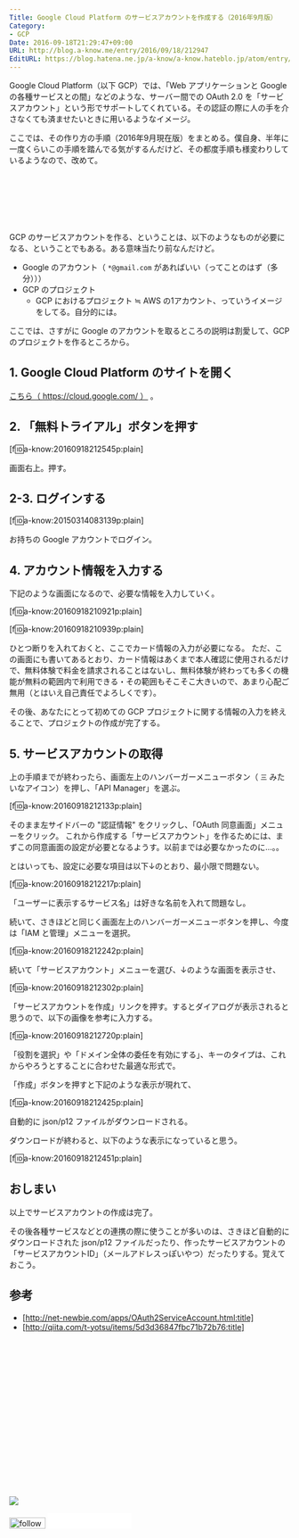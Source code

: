 ```yaml
---
Title: Google Cloud Platform のサービスアカウントを作成する（2016年9月版）
Category:
- GCP
Date: 2016-09-18T21:29:47+09:00
URL: http://blog.a-know.me/entry/2016/09/18/212947
EditURL: https://blog.hatena.ne.jp/a-know/a-know.hateblo.jp/atom/entry/10328749687185028462
---
```


Google Cloud Platform（以下 GCP）では、「Web アプリケーションと Google の各種サービスとの間」などのような、サーバー間での OAuth 2.0 を「サービスアカウント」という形でサポートしてくれている。その認証の際に人の手を介さなくても済ませたいときに用いるようなイメージ。

ここでは、その作り方の手順（2016年9月現在版）をまとめる。僕自身、半年に一度くらいこの手順を踏んでる気がするんだけど、その都度手順も様変わりしているようなので、改めて。


<!-- more -->


<script async src="//pagead2.googlesyndication.com/pagead/js/adsbygoogle.js"></script>
<!-- article-top -->
<ins class="adsbygoogle"
     style="display:inline-block;width:728px;height:90px"
     data-ad-client="ca-pub-3463034538369189"
     data-ad-slot="8367620130"></ins>
<script>
(adsbygoogle = window.adsbygoogle || []).push({});
</script>


GCP のサービスアカウントを作る、ということは、以下のようなものが必要になる、ということでもある。ある意味当たり前なんだけど。


* Google のアカウント（ `*@gmail.com` があればいい（ってことのはず（多分）））
* GCP のプロジェクト
    * GCP におけるプロジェクト ≒ AWS の1アカウント、っていうイメージをしてる。自分的には。


ここでは、さすがに Google のアカウントを取るところの説明は割愛して、GCP のプロジェクトを作るところから。


## 1.  Google Cloud Platform のサイトを開く
[こちら（ https://cloud.google.com/ ）](https://cloud.google.com/) 。


## 2. 「無料トライアル」ボタンを押す


[f:id:a-know:20160918212545p:plain]


画面右上。押す。


## 2-3. ログインする

[f:id:a-know:20150314083139p:plain]


お持ちの Google アカウントでログイン。


## 4. アカウント情報を入力する
下記のような画面になるので、必要な情報を入力していく。


[f:id:a-know:20160918210921p:plain]


[f:id:a-know:20160918210939p:plain]


ひとつ断りを入れておくと、ここでカード情報の入力が必要になる。
ただ、この画面にも書いてあるとおり、カード情報はあくまで本人確認に使用されるだけで、無料体験で料金を請求されることはないし、無料体験が終わっても多くの機能が無料の範囲内で利用できる・その範囲もそこそこ大きいので、あまり心配ご無用（とはいえ自己責任でよろしくです）。


その後、あなたにとって初めての GCP プロジェクトに関する情報の入力を終えることで、プロジェクトの作成が完了する。


## 5. サービスアカウントの取得
上の手順までが終わったら、画面左上のハンバーガーメニューボタン（ `三` みたいなアイコン）を押し、「API Manager」を選ぶ。


[f:id:a-know:20160918212133p:plain]


そのまま左サイドバーの "認証情報" をクリックし、「OAuth 同意画面」メニューをクリック。
これから作成する「サービスアカウント」を作るためには、まずこの同意画面の設定が必要となるようす。以前までは必要なかったのに...。。


とはいっても、設定に必要な項目は以下↓のとおり、最小限で問題ない。


[f:id:a-know:20160918212217p:plain]


「ユーザーに表示するサービス名」は好きな名前を入れて問題なし。



続いて、さきほどと同じく画面左上のハンバーガーメニューボタンを押し、今度は「IAM と管理」メニューを選択。


[f:id:a-know:20160918212242p:plain]


続いて「サービスアカウント」メニューを選び、↓のような画面を表示させ、


[f:id:a-know:20160918212302p:plain]


「サービスアカウントを作成」リンクを押す。するとダイアログが表示されると思うので、以下の画像を参考に入力する。


[f:id:a-know:20160918212720p:plain]


「役割を選択」や「ドメイン全体の委任を有効にする」、キーのタイプは、これからやろうとすることに合わせた最適な形式で。


「作成」ボタンを押すと下記のような表示が現れて、


[f:id:a-know:20160918212425p:plain]


自動的に json/p12 ファイルがダウンロードされる。


ダウンロードが終わると、以下のような表示になっていると思う。


[f:id:a-know:20160918212451p:plain]


## おしまい


以上でサービスアカウントの作成は完了。


その後各種サービスなどとの連携の際に使うことが多いのは、さきほど自動的にダウンロードされた json/p12 ファイルだったり、作ったサービスアカウントの「サービスアカウントID」（メールアドレスっぽいやつ）だったりする。覚えておこう。


## 参考

* [http://net-newbie.com/apps/OAuth2ServiceAccount.html:title]
* [http://qiita.com/t-yotsu/items/5d3d36847fbc71b72b76:title]


<div>
<br>
<script async src="//pagead2.googlesyndication.com/pagead/js/adsbygoogle.js"></script>
<!-- article-bottom2 -->
<ins class="adsbygoogle"
     style="display:inline-block;width:300px;height:250px"
     data-ad-client="ca-pub-3463034538369189"
     data-ad-slot="5274552934"></ins>
<script>
(adsbygoogle = window.adsbygoogle || []).push({});
</script>

<a href="http://bit.ly/grass-graph" target='blank' rel="nofollow"><img src="https://cdn-ak.f.st-hatena.com/images/fotolife/a/a-know/20170405/20170405220342.png"></a>
<br>
</div>

<div>
<a href='http://cloud.feedly.com/#subscription%2Ffeed%2Fhttp%3A%2F%2Fblog.a-know.me%2Ffeed'  target='blank'><img id='feedlyFollow' src='//s3.feedly.com/img/follows/feedly-follow-rectangle-volume-small_2x.png' alt='follow us in feedly' width='65' height='20'></a>



<iframe src="//blog.hatena.ne.jp/a-know/a-know.hateblo.jp/subscribe/iframe" allowtransparency="true" frameborder="0" scrolling="no" width="150" height="28"></iframe>
</div>
